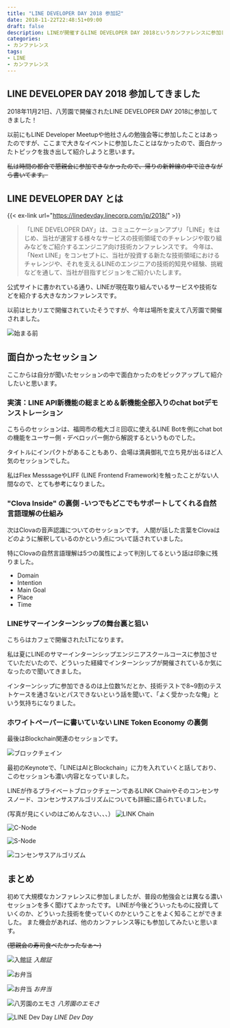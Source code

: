 ```yaml
---
title: "LINE DEVELOPER DAY 2018 参加記"
date: 2018-11-22T22:48:51+09:00
draft: false
description: LINEが開催するLINE DEVELOPER DAY 2018というカンファレンスに参加してきました。
categories:
- カンファレンス
tags:
- LINE
- カンファレンス
---
```


## LINE DEVELOPER DAY 2018 参加してきました
2018年11月21日、八芳園で開催されたLINE DEVELOPER DAY 2018に参加してきました！

以前にもLINE Developer Meetupや他社さんの勉強会等に参加したことはあったのですが、ここまで大きなイベントに参加したことはなかったので、面白かったトピックを抜き出して紹介しようと思います。

~~私は時間の都合で懇親会に参加できなかったので、帰りの新幹線の中で泣きながら書いてます。~~

<!--more-->

## LINE DEVELOPER DAY とは


{{< ex-link url="https://linedevday.linecorp.com/jp/2018/" >}}


> 「LINE DEVELOPER DAY」は、コミュニケーションアプリ「LINE」をはじめ、当社が運営する様々なサービスの技術領域でのチャレンジや取り組みなどをご紹介するエンジニア向け技術カンファレンスです。
今年は、「Next LINE」をコンセプトに、当社が投資する新たな技術領域におけるチャレンジや、それを支えるLINEのエンジニアの技術的知見や経験、挑戦などを通して、当社が目指すビジョンをご紹介いたします。

公式サイトに書かれている通り、LINEが現在取り組んでいるサービスや技術などを紹介する大きなカンファレンスです。

以前はヒカリエで開催されていたそうですが、今年は場所を変えて八芳園で開催されました。

![始まる前](./before-start.jpg)


## 面白かったセッション
ここからは自分が聞いたセッションの中で面白かったのをピックアップして紹介したいと思います。

### 実演：LINE API新機能の総まとめ＆新機能全部入りのchat botデモンストレーション
こちらのセッションは、福岡市の粗大ゴミ回収に使えるLINE Botを例にchat botの機能をユーサー側・デベロッパー側から解説するというものでした。

タイトルにインパクトがあることもあり、会場は満員御礼で立ち見が出るほど人気のセッションでした。

私はFlex MesssageやLIFF (LINE Frontend Framework)を触ったことがない人間なので、とても参考になりました。

### "Clova Inside" の裏側 -いつでもどこでもサポートしてくれる自然言語理解の仕組み

次はClovaの音声認識についてのセッションです。
人間が話した言葉をClovaはどのように解釈しているのかという点について話されていました。

特にClovaの自然言語理解は5つの属性によって判別してるという話は印象に残りました。

- Domain
- Intention
- Main Goal
- Place
- Time

### LINEサマーインターンシップの舞台裏と狙い
こちらはカフェで開催されたLTになります。

私は夏にLINEのサマーインターンシップエンジニアスクールコースに参加させていただいたので、どういった経緯でインターンシップが開催されているか気になったので聞いてきました。

インターンシップに参加できるのは上位数%だとか、技術テストで8~9割のテストケースを通さないとパスできないという話を聞いて、「よく受かったな俺」という気持ちになりました。


### ホワイトペーパーに書いていない LINE Token Economy の裏側
最後はBlockchain関連のセッションです。

![ブロックチェイン](./blockchainjpg)

最初のKeynoteで、「LINEはAIとBlockchain」に力を入れていくと話しており、このセッションも濃い内容となっていました。

LINEが作るプライベートブロックチェーンであるLINK Chainやそのコンセンサスノード、コンセンサスアルゴリズムについても詳細に語られていました。

(写真が見にくいのはごめんなさい、、、）
![LINK Chain](./link-chain.jpg)

![C-Node](./c-node.jpg)

![S-Node](./s-node.jpg)

![コンセンサスアルゴリズム](./consensus.jpg)


## まとめ
初めて大規模なカンファレンスに参加しましたが、普段の勉強会とは異なる濃いセッションを多く聞けてよかったです。
LINEが今後どういったものに投資していくのか、どういった技術を使っていくのかということをよく知ることができました。
また機会があれば、他のカンファレンス等にも参加してみたいと思います。

~~(懇親会の寿司食べたかったなぁ〜)~~

![入館証](./nameplate.jpg)
_入館証_

![お弁当](./lunch-box.jpg)

![お弁当](./lunch.jpg)
_お弁当_

![八芳園のエモさ](./happoen.jpg)
_八芳園のエモさ_


![LINE Dev Day](./line-dev-day.jpg)
_LINE Dev Day_


